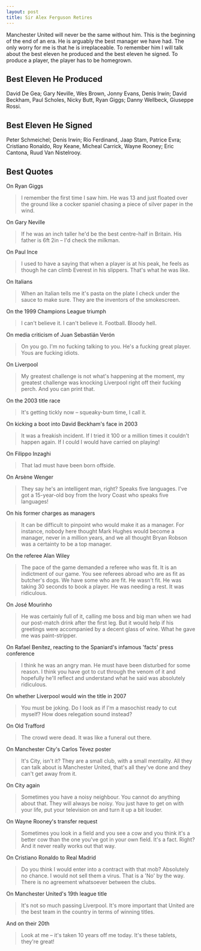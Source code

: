 ```yaml
---
layout: post
title: Sir Alex Ferguson Retires
---
```

Manchester United will never be the same without him. This is the beginning of the end of an era. He is arguably the best manager we have had. The only worry for me is that he is irreplaceable.
To remember him I will talk about the best eleven he produced and the best eleven he signed. To produce a player, the player has to be homegrown.

## Best Eleven He Produced 
David De Gea; Gary Neville, Wes Brown, Jonny Evans, Denis Irwin; David Beckham, Paul Scholes, Nicky Butt, Ryan Giggs; Danny Wellbeck, Giuseppe Rossi.

## Best Eleven He Signed   
Peter Schmeichel; Denis Irwin; Rio Ferdinand, Jaap Stam, Patrice Evra; Cristiano Ronaldo, Roy Keane, Micheal Carrick, Wayne Rooney; Eric Cantona, Ruud Van Nistelrooy.

## Best Quotes

On Ryan Giggs 

>I remember the first time I saw him. He was 13 and just floated over the ground like a cocker spaniel chasing a piece of silver paper in the wind.

On Gary Neville 

>If he was an inch taller he'd be the best centre-half in Britain. His father is 6ft 2in – I'd check the milkman.

On Paul Ince 

>I used to have a saying that when a player is at his peak, he feels as though he can climb Everest in his slippers. That's what he was like.

On Italians 

>When an Italian tells me it's pasta on the plate I check under the sauce to make sure. They are the inventors of the smokescreen.

On the 1999 Champions League triumph 

>I can't believe it. I can't believe it. Football. Bloody hell.

On media criticism of Juan Sebastián Verón 

>On you go. I'm no fucking talking to you. He's a fucking great player. Yous are fucking idiots.

On Liverpool 

>My greatest challenge is not what's happening at the moment, my greatest challenge was knocking Liverpool right off their fucking perch. And you can print that.

On the 2003 title race 

>It's getting tickly now – squeaky-bum time, I call it.

On kicking a boot into David Beckham's face in 2003 

>It was a freakish incident. If I tried it 100 or a million times it couldn't happen again. If I could I would have carried on playing!

On Filippo Inzaghi 

>That lad must have been born offside.

On Arsène Wenger 

>They say he's an intelligent man, right? Speaks five languages. I've got a 15-year-old boy from the Ivory Coast who speaks five languages!

On his former charges as managers 

>It can be difficult to pinpoint who would make it as a manager. For instance, nobody here thought Mark Hughes would become a manager, never in a million years, and we all thought Bryan Robson was a certainty to be a top manager.

On the referee Alan Wiley 

>The pace of the game demanded a referee who was fit. It is an indictment of our game. You see referees abroad who are as fit as butcher's dogs. We have some who are fit. He wasn't fit. He was taking 30 seconds to book a player. He was needing a rest. It was ridiculous.

On José Mourinho 

>He was certainly full of it, calling me boss and big man when we had our post-match drink after the first leg. But it would help if his greetings were accompanied by a decent glass of wine. What he gave me was paint-stripper.

On Rafael Benítez, reacting to the Spaniard's infamous 'facts' press conference 

>I think he was an angry man. He must have been disturbed for some reason. I think you have got to cut through the venom of it and hopefully he'll reflect and understand what he said was absolutely ridiculous.

On whether Liverpool would win the title in 2007 

>You must be joking. Do I look as if I'm a masochist ready to cut myself? How does relegation sound instead?

On Old Trafford 

>The crowd were dead. It was like a funeral out there.

On Manchester City's Carlos Tévez poster 

>It's City, isn't it? They are a small club, with a small mentality. All they can talk about is Manchester United, that's all they've done and they can't get away from it.

On City again 

>Sometimes you have a noisy neighbour. You cannot do anything about that. They will always be noisy. You just have to 
get on with your life, put your television on and turn it up a bit louder.

On Wayne Rooney's transfer request 

>Sometimes you look in a field and you see a cow and you think it's a better cow than the one you've got in your own field. It's a fact. Right? And it never really works out that way.

On Cristiano Ronaldo to Real Madrid 

>Do you think I would enter into a contract with that mob? Absolutely no chance. I would not sell them a virus. That is a 'No' by the way. There is no agreement whatsoever between the clubs.

On Manchester United's 19th league title 

>It's not so much passing Liverpool. It's more important that United are the best team in the country in terms of winning titles.

And on their 20th 

>Look at me – it's taken 10 years off me today. It's these tablets, they're great!
